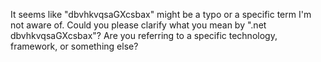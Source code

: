 It seems like "dbvhkvqsaGXcsbax" might be a typo or a specific term I'm not aware of. Could you please clarify what you mean by ".net dbvhkvqsaGXcsbax"? Are you referring to a specific technology, framework, or something else?
